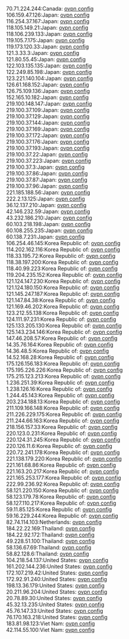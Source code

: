 70.71.224.244:Canada: [ovpn config](vpn/70_71_224_244.ovpn)  
106.159.47.126:Japan: [ovpn config](vpn/106_159_47_126.ovpn)  
116.254.37.167:Japan: [ovpn config](vpn/116_254_37_167.ovpn)  
118.105.149.21:Japan: [ovpn config](vpn/118_105_149_21.ovpn)  
118.106.239.133:Japan: [ovpn config](vpn/118_106_239_133.ovpn)  
119.105.7.175:Japan: [ovpn config](vpn/119_105_7_175.ovpn)  
119.173.120.33:Japan: [ovpn config](vpn/119_173_120_33.ovpn)  
121.3.33.3:Japan: [ovpn config](vpn/121_3_33_3.ovpn)  
121.80.55.45:Japan: [ovpn config](vpn/121_80_55_45.ovpn)  
122.103.135.135:Japan: [ovpn config](vpn/122_103_135_135.ovpn)  
122.249.85.198:Japan: [ovpn config](vpn/122_249_85_198.ovpn)  
123.221.140.104:Japan: [ovpn config](vpn/123_221_140_104.ovpn)  
126.61.168.152:Japan: [ovpn config](vpn/126_61_168_152.ovpn)  
126.75.109.136:Japan: [ovpn config](vpn/126_75_109_136.ovpn)  
152.165.10.182:Japan: [ovpn config](vpn/152_165_10_182.ovpn)  
219.100.148.147:Japan: [ovpn config](vpn/219_100_148_147.ovpn)  
219.100.37.109:Japan: [ovpn config](vpn/219_100_37_109.ovpn)  
219.100.37.129:Japan: [ovpn config](vpn/219_100_37_129.ovpn)  
219.100.37.144:Japan: [ovpn config](vpn/219_100_37_144.ovpn)  
219.100.37.169:Japan: [ovpn config](vpn/219_100_37_169.ovpn)  
219.100.37.172:Japan: [ovpn config](vpn/219_100_37_172.ovpn)  
219.100.37.176:Japan: [ovpn config](vpn/219_100_37_176.ovpn)  
219.100.37.193:Japan: [ovpn config](vpn/219_100_37_193.ovpn)  
219.100.37.22:Japan: [ovpn config](vpn/219_100_37_22.ovpn)  
219.100.37.223:Japan: [ovpn config](vpn/219_100_37_223.ovpn)  
219.100.37.3:Japan: [ovpn config](vpn/219_100_37_3.ovpn)  
219.100.37.86:Japan: [ovpn config](vpn/219_100_37_86.ovpn)  
219.100.37.87:Japan: [ovpn config](vpn/219_100_37_87.ovpn)  
219.100.37.96:Japan: [ovpn config](vpn/219_100_37_96.ovpn)  
221.185.188.56:Japan: [ovpn config](vpn/221_185_188_56.ovpn)  
222.2.13.125:Japan: [ovpn config](vpn/222_2_13_125.ovpn)  
36.12.137.210:Japan: [ovpn config](vpn/36_12_137_210.ovpn)  
42.146.232.59:Japan: [ovpn config](vpn/42_146_232_59.ovpn)  
43.232.186.210:Japan: [ovpn config](vpn/43_232_186_210.ovpn)  
60.103.218.198:Japan: [ovpn config](vpn/60_103_218_198.ovpn)  
60.108.255.235:Japan: [ovpn config](vpn/60_108_255_235.ovpn)  
60.138.7.231:Japan: [ovpn config](vpn/60_138_7_231.ovpn)  
106.254.46.145:Korea Republic of: [ovpn config](vpn/106_254_46_145.ovpn)  
114.202.162.116:Korea Republic of: [ovpn config](vpn/114_202_162_116.ovpn)  
118.33.195.72:Korea Republic of: [ovpn config](vpn/118_33_195_72.ovpn)  
118.38.197.200:Korea Republic of: [ovpn config](vpn/118_38_197_200.ovpn)  
118.40.99.223:Korea Republic of: [ovpn config](vpn/118_40_99_223.ovpn)  
119.204.235.152:Korea Republic of: [ovpn config](vpn/119_204_235_152.ovpn)  
121.124.147.230:Korea Republic of: [ovpn config](vpn/121_124_147_230.ovpn)  
121.124.180.150:Korea Republic of: [ovpn config](vpn/121_124_180_150.ovpn)  
121.145.247.187:Korea Republic of: [ovpn config](vpn/121_145_247_187.ovpn)  
121.147.84.38:Korea Republic of: [ovpn config](vpn/121_147_84_38.ovpn)  
121.169.46.202:Korea Republic of: [ovpn config](vpn/121_169_46_202.ovpn)  
123.212.55.138:Korea Republic of: [ovpn config](vpn/123_212_55_138.ovpn)  
124.111.97.231:Korea Republic of: [ovpn config](vpn/124_111_97_231.ovpn)  
125.133.205.130:Korea Republic of: [ovpn config](vpn/125_133_205_130.ovpn)  
125.143.234.146:Korea Republic of: [ovpn config](vpn/125_143_234_146.ovpn)  
147.46.208.57:Korea Republic of: [ovpn config](vpn/147_46_208_57.ovpn)  
14.35.76.164:Korea Republic of: [ovpn config](vpn/14_35_76_164.ovpn)  
14.36.48.5:Korea Republic of: [ovpn config](vpn/14_36_48_5.ovpn)  
14.52.168.28:Korea Republic of: [ovpn config](vpn/14_52_168_28.ovpn)  
175.126.156.183:Korea Republic of: [ovpn config](vpn/175_126_156_183.ovpn)  
175.195.226.226:Korea Republic of: [ovpn config](vpn/175_195_226_226.ovpn)  
175.215.123.213:Korea Republic of: [ovpn config](vpn/175_215_123_213.ovpn)  
1.236.251.39:Korea Republic of: [ovpn config](vpn/1_236_251_39.ovpn)  
1.238.126.16:Korea Republic of: [ovpn config](vpn/1_238_126_16.ovpn)  
1.244.45.143:Korea Republic of: [ovpn config](vpn/1_244_45_143.ovpn)  
203.234.188.13:Korea Republic of: [ovpn config](vpn/203_234_188_13.ovpn)  
211.109.166.148:Korea Republic of: [ovpn config](vpn/211_109_166_148.ovpn)  
211.226.229.175:Korea Republic of: [ovpn config](vpn/211_226_229_175.ovpn)  
211.244.66.163:Korea Republic of: [ovpn config](vpn/211_244_66_163.ovpn)  
218.156.157.33:Korea Republic of: [ovpn config](vpn/218_156_157_33.ovpn)  
220.123.0.231:Korea Republic of: [ovpn config](vpn/220_123_0_231.ovpn)  
220.124.31.245:Korea Republic of: [ovpn config](vpn/220_124_31_245.ovpn)  
220.126.11.6:Korea Republic of: [ovpn config](vpn/220_126_11_6.ovpn)  
220.72.241.178:Korea Republic of: [ovpn config](vpn/220_72_241_178.ovpn)  
221.138.179.220:Korea Republic of: [ovpn config](vpn/221_138_179_220.ovpn)  
221.161.68.86:Korea Republic of: [ovpn config](vpn/221_161_68_86.ovpn)  
221.163.20.217:Korea Republic of: [ovpn config](vpn/221_163_20_217.ovpn)  
221.165.253.177:Korea Republic of: [ovpn config](vpn/221_165_253_177.ovpn)  
222.99.236.92:Korea Republic of: [ovpn config](vpn/222_99_236_92.ovpn)  
58.121.220.150:Korea Republic of: [ovpn config](vpn/58_121_220_150.ovpn)  
58.123.179.78:Korea Republic of: [ovpn config](vpn/58_123_179_78.ovpn)  
58.127.110.217:Korea Republic of: [ovpn config](vpn/58_127_110_217.ovpn)  
59.11.85.125:Korea Republic of: [ovpn config](vpn/59_11_85_125.ovpn)  
59.16.229.244:Korea Republic of: [ovpn config](vpn/59_16_229_244.ovpn)  
82.74.114.103:Netherlands: [ovpn config](vpn/82_74_114_103.ovpn)  
184.22.22.169:Thailand: [ovpn config](vpn/184_22_22_169.ovpn)  
184.22.92.172:Thailand: [ovpn config](vpn/184_22_92_172.ovpn)  
49.228.51.100:Thailand: [ovpn config](vpn/49_228_51_100.ovpn)  
58.136.67.69:Thailand: [ovpn config](vpn/58_136_67_69.ovpn)  
58.82.128.6:Thailand: [ovpn config](vpn/58_82_128_6.ovpn)  
104.218.54.137:United States: [ovpn config](vpn/104_218_54_137.ovpn)  
161.202.144.236:United States: [ovpn config](vpn/161_202_144_236.ovpn)  
172.107.219.42:United States: [ovpn config](vpn/172_107_219_42.ovpn)  
172.92.91.240:United States: [ovpn config](vpn/172_92_91_240.ovpn)  
198.13.36.179:United States: [ovpn config](vpn/198_13_36_179.ovpn)  
20.211.96.204:United States: [ovpn config](vpn/20_211_96_204.ovpn)  
20.78.89.30:United States: [ovpn config](vpn/20_78_89_30.ovpn)  
45.32.13.235:United States: [ovpn config](vpn/45_32_13_235.ovpn)  
45.76.147.33:United States: [ovpn config](vpn/45_76_147_33.ovpn)  
76.170.163.218:United States: [ovpn config](vpn/76_170_163_218.ovpn)  
183.81.98.123:Viet Nam: [ovpn config](vpn/183_81_98_123.ovpn)  
42.114.55.100:Viet Nam: [ovpn config](vpn/42_114_55_100.ovpn)  
